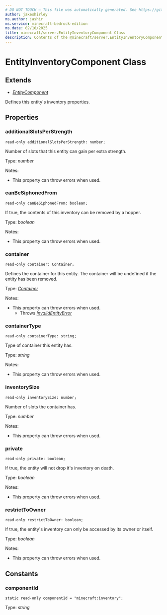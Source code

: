```yaml
---
# DO NOT TOUCH — This file was automatically generated. See https://github.com/mojang/minecraftapidocsgenerator to modify descriptions, examples, etc.
author: jakeshirley
ms.author: jashir
ms.service: minecraft-bedrock-edition
ms.date: 02/10/2025
title: minecraft/server.EntityInventoryComponent Class
description: Contents of the @minecraft/server.EntityInventoryComponent class.
---
```

# EntityInventoryComponent Class

## Extends
- [*EntityComponent*](EntityComponent.md)

Defines this entity's inventory properties.

## Properties

### **additionalSlotsPerStrength**
`read-only additionalSlotsPerStrength: number;`

Number of slots that this entity can gain per extra strength.

Type: *number*

Notes:
  - This property can throw errors when used.

### **canBeSiphonedFrom**
`read-only canBeSiphonedFrom: boolean;`

If true, the contents of this inventory can be removed by a hopper.

Type: *boolean*

Notes:
  - This property can throw errors when used.

### **container**
`read-only container: Container;`

Defines the container for this entity. The container will be undefined if the entity has been removed.

Type: [*Container*](Container.md)

Notes:
  - This property can throw errors when used.
    - Throws [*InvalidEntityError*](InvalidEntityError.md)

### **containerType**
`read-only containerType: string;`

Type of container this entity has.

Type: *string*

Notes:
  - This property can throw errors when used.

### **inventorySize**
`read-only inventorySize: number;`

Number of slots the container has.

Type: *number*

Notes:
  - This property can throw errors when used.

### **private**
`read-only private: boolean;`

If true, the entity will not drop it's inventory on death.

Type: *boolean*

Notes:
  - This property can throw errors when used.

### **restrictToOwner**
`read-only restrictToOwner: boolean;`

If true, the entity's inventory can only be accessed by its owner or itself.

Type: *boolean*

Notes:
  - This property can throw errors when used.

## Constants

### **componentId**
`static read-only componentId = "minecraft:inventory";`

Type: *string*
